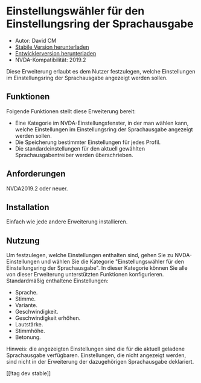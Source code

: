 # Einstellungswähler für den Einstellungsring der Sprachausgabe #

* Autor: David CM
* [Stabile Version herunterladen][1]
* [Entwicklerversion herunterladen][2]
* NVDA-Kompatibilität: 2019.2

Diese Erweiterung erlaubt es dem Nutzer festzulegen, welche Einstellungen im Einstellungsring der Sprachausgabe angezeigt werden sollen.

## Funktionen
Folgende Funktionen stellt diese Erweiterung bereit:

* Eine Kategorie im NVDA-Einstellungsfenster, in der man wählen kann, welche
  Einstellungen im Einstellungsring der Sprachausgabe angezeigt werden
  sollen.
* Die Speicherung bestimmter Einstellungen für jedes Profil.
* Die standardeinstellungen für den aktuell gewählten Sprachausgabentreiber
  werden überschrieben.

## Anforderungen
NVDA2019.2 oder neuer.

## Installation
Einfach wie jede andere Erweiterung installieren.

## Nutzung
Um festzulegen, welche Einstellungen enthalten sind, gehen Sie zu
NVDA-Einstellungen und wählen Sie die Kategorie "Einstellungswähler für den
Einstellungsring der Sprachausgabe". In dieser Kategorie können Sie alle von
dieser Erweiterung unterstützten Funktionen konfigurieren. Standardmäßig
enthaltene Einstellungen:

* Sprache.
* Stimme.
* Variante.
* Geschwindigkeit.
* Geschwindigkeit erhöhen.
* Lautstärke.
* Stimmhöhe.
* Betonung.

Hinweis: die angezeigten Einstellungen sind die für die aktuell geladene
Sprachausgabe verfügbaren. Einstellungen, die nicht angezeigt werden, sind
nicht in der Erweiterung der dazugehörigen Sprachausgabe deklariert.

[[!tag dev stable]]

[1]: https://addons.nvda-project.org/files/get.php?file=synthrings

[2]: https://addons.nvda-project.org/files/get.php?file=synthrings

